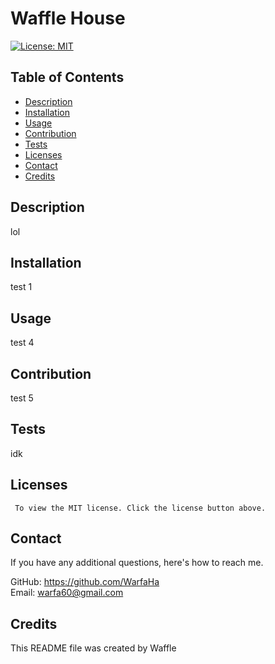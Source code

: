 # Waffle House
[![License: MIT](https://img.shields.io/badge/License-MIT-yellow.svg)](https://opensource.org/licenses/MIT)


## Table of Contents
* [Description](#description)
* [Installation](#installation)
* [Usage](#usage)
* [Contribution](#contribution)
* [Tests](#test)
* [Licenses](#licenses)
* [Contact](#contact)
* [Credits](#credits)
## Description
lol
## Installation
test 1
## Usage
test 4
## Contribution
test 5
## Tests
idk
## Licenses
     To view the MIT license. Click the license button above.
## Contact
If you have any additional questions, here's how to reach me.

GitHub: https://github.com/WarfaHa  
Email: warfa60@gmail.com

## Credits
This README file was created by Waffle
